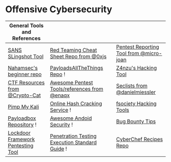 # Offensive Cybersecurity



| General Tools and References                                                                      |                                                                                                        |                                                                                     |
| ------------------------------------------------------------------------------------------------- | ------------------------------------------------------------------------------------------------------ | ----------------------------------------------------------------------------------- |
| [SANS SLingshot Tool](https://www.sans.org/tools/slingshot/)                                      | [Red Teaming Cheat Sheet Repo from @0xjs](https://github.com/0xJs/RedTeaming\_CheatSheet)              | [Pentest Reporting Tool from @micro-joan](https://github.com/micro-joan/BlackStone) |
| [Nahamsec's beginner repo](https://github.com/nahamsec/Resources-for-Beginner-Bug-Bounty-Hunters) | [PayloadsAllTheThings Repo](https://github.com/swisskyrepo/PayloadsAllTheThings) !                     | [Z4nzu's Hacking Tool](https://github.com/Z4nzu/hackingtool)                        |
| [CTF Resources from @Crypto-Cat](https://github.com/Crypto-Cat/CTF)                               | [Awesome Pentest Tools/references from @enaqx](https://github.com/enaqx/awesome-pentest)               | [Seclists from @danielmiessler](https://github.com/danielmiessler/SecLists)         |
| [Pimp My Kali](https://github.com/Dewalt-arch/pimpmykali)                                         | [Online Hash Cracking Service](https://crackstation.net/) !                                            | [fsociety Hacking Tools](https://github.com/Manisso/fsociety)                       |
| [Payloadbox Repository](https://github.com/payloadbox) !                                          | [Awesome Andoid Security](https://github.com/saeidshirazi/awesome-android-security) !                  | [Bug Bounty Tips](https://github.com/KingOfBugbounty/KingOfBugBountyTips)           |
| [Lockdoor Framework Pentesting Tool](https://github.com/SofianeHamlaoui/Lockdoor-Framework)       | [Penetration Testing Execution Standard Guide](http://www.pentest-standard.org/index.php/Main\_Page) ! | [CyberChef Recipes Repo](https://github.com/mattnotmax/cyberchef-recipes)           |
